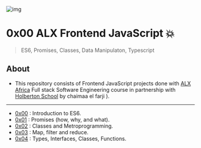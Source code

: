 ![img](https://assets.imaginablefutures.com/media/images/ALX_Logo.max-200x150.png)

# 0x00 ALX Frontend JavaScript 💥

> ES6, Promises, Classes, Data Manipulaton, Typescript

## About

- This repository consists of Frontend JavaScript projects done with [ALX Africa](https://www.alxafrica.com/) Full stack Software Engineering course in partnership with [Holberton School](https://www.holbertonschool.com/) by chaimaa el farji ).

---

- [0x00](./0x00-ES6_basic) : Introduction to ES6.
- [0x01](./0x01-ES6_promise) : Promises (how, why, and what).
- [0x02](./0x02-ES6_classes) : Classes and Metroprogramming.
- [0x03](./0x03-ES6_data_manipulation) : Map, filter and reduce.
- [0x04](./0x04-TypeScript) : Types, Interfaces, Classes, Functions.
